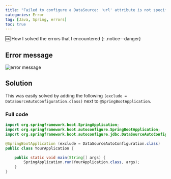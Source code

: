 ```yaml
---
title: "Failed to configure a DataSource: 'url' attribute is not specified and no embedded datasource could be configured."
categories: Error
tag: [Java, Spring, errors]
toc: true
---
```


🆘 How I solved the errors that I encountered
{: .notice--danger}

## Error message

![error message](https://i.imgur.com/6XPP3b1.png)

## Solution
This was easily solved by adding the following ```(exclude = DataSourceAutoConfiguration.class)``` next to ```@SpringBootApplication```. 

### Full code
```java
import org.springframework.boot.SpringApplication;
import org.springframework.boot.autoconfigure.SpringBootApplication;
import org.springframework.boot.autoconfigure.jdbc.DataSourceAutoConfiguration;

@SpringBootApplication (exclude = DataSourceAutoConfiguration.class)
public class YourApplication {

    public static void main(String[] args) {
        SpringApplication.run(YourApplication.class, args);
    }
}
```